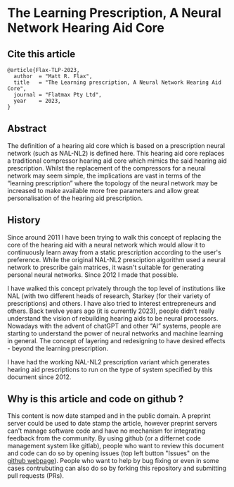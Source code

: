 # The Learning Prescription, A Neural Network Hearing Aid Core

## Cite this article
```
@article{Flax-TLP-2023,
  author  = "Matt R. Flax",
  title   = "The Learning prescription, A Neural Network Hearing Aid Core",
  journal = "Flatmax Pty Ltd",
  year    = 2023,
}
```
## Abstract

The definition of a hearing aid core which is based on a prescription neural network (such as NAL-NL2) is defined here. This hearing aid core replaces a traditional compressor hearing aid core which mimics the said hearing aid prescription. Whilst the replacement of the compressors for a neural network may seem simple, the implications are vast in terms of the “learning prescription” where the topology of the neural network may be increased to make available more free parameters and allow great personalisation of the hearing aid prescription.

## History

Since around 2011 I have been trying to walk this concept of replacing the core of the hearing aid with a neural network which would allow it to continuously learn away from a static prescription according to the user's preference. While the original NAL-NL2 presciption algorithm used a neural network to prescribe gain matrices, it wasn't suitable for generating personal neural networks. Since 2012 I made that possible.

I have walked this concept privately through the top level of institutions like NAL (with two different heads of research, Starkey (for their variety of prescriptions) and others. I have also tried to interest entrepreneurs and others. Back twelve years ago (it is currently 2023), people didn’t really understand the vision of rebuilding hearing aids to be neural processors. Nowadays with the advent of chatGPT and other “AI” systems, people are starting to understand the power of neural networks and machine learning in general. The concept of layering and redesigning to have desired effects - beyond the learning prescription.

I have had the working NAL-NL2 prescription variant which generates hearing aid prescriptions to run on the type of system specified by this document since 2012.

## Why is this article and code on github ?

This content is now date stamped and in the public domain. A preprint server could be used to date stamp the article, however preprint servers can't manage software code and have no mechanism for integrating feedback from the community. By using github (or a differnet code management system like gitlab), people who want to review this document and code can do so by opening issues (top left button "Issues" on the [github webpage](https://github.com/flatmax/hearing.aid-neural.network-core)). People who want to help by bug fixing or even in some cases contrubuting can also do so by forking this repository and submitting pull requests (PRs).

